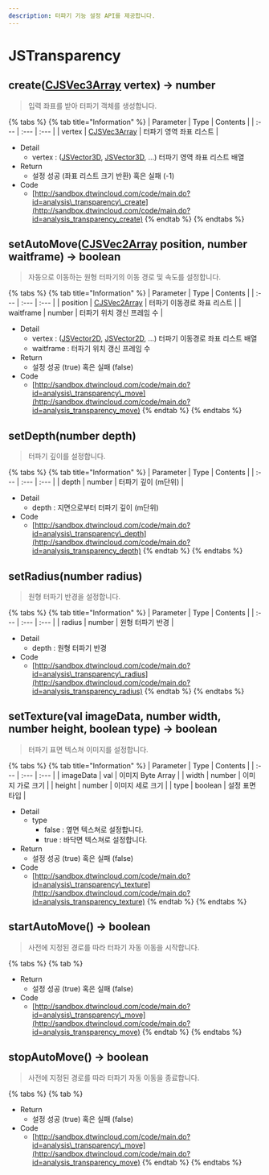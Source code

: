 ```yaml
---
description: 터파기 기능 설정 API를 제공합니다.
---
```


# JSTransparency

## create\([CJSVec3Array](https://github.com/EgisCorp/XDWorld_WebGL_Manual/tree/9bfe207c03bbc23d2ad632de280820681780e009/analysis/CJSVec3Array.md) vertex\) → number

> 입력 좌표를 받아 터파기 객체를 생성합니다.

{% tabs %}
{% tab title="Information" %}
| Parameter | Type | Contents |
| :--- | :--- | :--- |
| vertex | [CJSVec3Array](https://github.com/EgisCorp/XDWorld_WebGL_Manual/tree/9bfe207c03bbc23d2ad632de280820681780e009/analysis/CJSVec3Array.md) | 터파기 영역 좌표 리스트 |

* Detail
  * vertex : \([JSVector3D](https://github.com/EgisCorp/XDWorld_WebGL_Manual/tree/9bfe207c03bbc23d2ad632de280820681780e009/analysis/JSVector3D.md), [JSVector3D](https://github.com/EgisCorp/XDWorld_WebGL_Manual/tree/9bfe207c03bbc23d2ad632de280820681780e009/analysis/JSVector3D.md), ...\) 터파기 영역 좌표 리스트 배열
* Return
  * 설정 성공 \(좌표 리스트 크기 반환\) 혹은 실패 \(-1\)
* Code
  * [http://sandbox.dtwincloud.com/code/main.do?id=analysis\_transparency\_create](http://sandbox.dtwincloud.com/code/main.do?id=analysis_transparency_create)
{% endtab %}
{% endtabs %}

## setAutoMove\([CJSVec2Array](https://github.com/EgisCorp/XDWorld_WebGL_Manual/tree/9bfe207c03bbc23d2ad632de280820681780e009/analysis/CJSVec2Array.md) position, number waitframe\) → boolean

> 자동으로 이동하는 원형 터파기의 이동 경로 및 속도를 설정합니다.

{% tabs %}
{% tab title="Information" %}
| Parameter | Type | Contents |
| :--- | :--- | :--- |
| position | [CJSVec2Array](https://github.com/EgisCorp/XDWorld_WebGL_Manual/tree/9bfe207c03bbc23d2ad632de280820681780e009/analysis/CJSVec2Array.md) | 터파기 이동경로 좌표 리스트 |
| waitframe | number | 터파기 위치 갱신 프레임 수 |

* Detail
  * vertex : \([JSVector2D](https://github.com/EgisCorp/XDWorld_WebGL_Manual/tree/9bfe207c03bbc23d2ad632de280820681780e009/analysis/JSVector2D.md), [JSVector2D](https://github.com/EgisCorp/XDWorld_WebGL_Manual/tree/9bfe207c03bbc23d2ad632de280820681780e009/analysis/JSVector2D.md), ...\) 터파기 이동경로 좌표 리스트 배열
  * waitframe : 터파기 위치 갱신 프레임 수
* Return
  * 설정 성공 \(true\) 혹은 실패 \(false\)
* Code
  * [http://sandbox.dtwincloud.com/code/main.do?id=analysis\_transparency\_move](http://sandbox.dtwincloud.com/code/main.do?id=analysis_transparency_move)
{% endtab %}
{% endtabs %}

## setDepth\(number depth\)

> 터파기 깊이를 설정합니다.

{% tabs %}
{% tab title="Information" %}
| Parameter | Type | Contents |
| :--- | :--- | :--- |
| depth | number | 터파기 깊이 \(m단위\) |

* Detail
  * depth : 지면으로부터 터파기 깊이 \(m단위\) 
* Code
  * [http://sandbox.dtwincloud.com/code/main.do?id=analysis\_transparency\_depth](http://sandbox.dtwincloud.com/code/main.do?id=analysis_transparency_depth)
{% endtab %}
{% endtabs %}

## setRadius\(number radius\)

> 원형 터파기 반경을 설정합니다.

{% tabs %}
{% tab title="Information" %}
| Parameter | Type | Contents |
| :--- | :--- | :--- |
| radius | number | 원형 터파기 반경 |

* Detail
  * depth : 원형 터파기 반경
* Code
  * [http://sandbox.dtwincloud.com/code/main.do?id=analysis\_transparency\_radius](http://sandbox.dtwincloud.com/code/main.do?id=analysis_transparency_radius)
{% endtab %}
{% endtabs %}

## setTexture\(val imageData, number width, number height, boolean type\) → boolean

> 터파기 표면 텍스쳐 이미지를 설정합니다.

{% tabs %}
{% tab title="Information" %}
| Parameter | Type | Contents |
| :--- | :--- | :--- |
| imageData | val | 이미지 Byte Array |
| width | number | 이미지 가로 크기 |
| height | number | 이미지 세로 크기 |
| type | boolean | 설정 표면 타입 |

* Detail
  * type
    * false : 옆면 텍스쳐로 설정합니다.
    * true : 바닥면 텍스쳐로 설정합니다.
* Return
  * 설정 성공 \(true\) 혹은 실패 \(false\)
* Code
  * [http://sandbox.dtwincloud.com/code/main.do?id=analysis\_transparency\_texture](http://sandbox.dtwincloud.com/code/main.do?id=analysis_transparency_texture)
{% endtab %}
{% endtabs %}

## startAutoMove\(\) → boolean

> 사전에 지정된 경로를 따라 터파기 자동 이동을 시작합니다.

{% tabs %}
{% tab %}
* Return
  * 설정 성공 \(true\) 혹은 실패 \(false\)
* Code
  * [http://sandbox.dtwincloud.com/code/main.do?id=analysis\_transparency\_move](http://sandbox.dtwincloud.com/code/main.do?id=analysis_transparency_move)
{% endtab %}
{% endtabs %}

## stopAutoMove\(\) → boolean

> 사전에 지정된 경로를 따라 터파기 자동 이동을 종료합니다.

{% tabs %}
{% tab %}
* Return
  * 설정 성공 \(true\) 혹은 실패 \(false\)
* Code
  * [http://sandbox.dtwincloud.com/code/main.do?id=analysis\_transparency\_move](http://sandbox.dtwincloud.com/code/main.do?id=analysis_transparency_move)
{% endtab %}
{% endtabs %}


